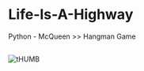# Life-Is-A-Highway
Python - McQueen >> Hangman Game

##

![tHUMB](https://github.com/user-attachments/assets/fdaf539e-2963-4d19-b4f9-11a5b40a32cc)
